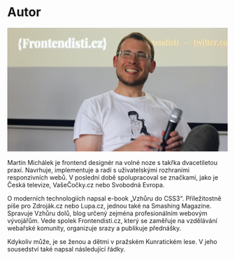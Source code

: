 # Autor

![Martin Michálek](../dist/images/original/autor.jpg)

Martin Michálek je frontend designér na volné noze s takřka dvacetiletou praxí. Navrhuje, implementuje a radí s uživatelskými rozhraními responzivních webů. V poslední době spolupracoval se značkami, jako je Česká televize, VašeČočky.cz nebo Svobodná Evropa.

O moderních technologiích napsal e-book „Vzhůru do CSS3“. Příležitostně píše pro Zdroják.cz nebo Lupa.cz, jednou také na Smashing Magazine. Spravuje Vzhůru dolů, blog určený zejména profesionálním webovým vývojářům. Vede spolek Frontendisti.cz, který se zaměřuje na vzdělávání webařské komunity, organizuje srazy a publikuje přednášky.

Kdykoliv může, je se ženou a dětmi v pražském Kunratickém lese. V jeho sousedství také napsal následující řádky.
